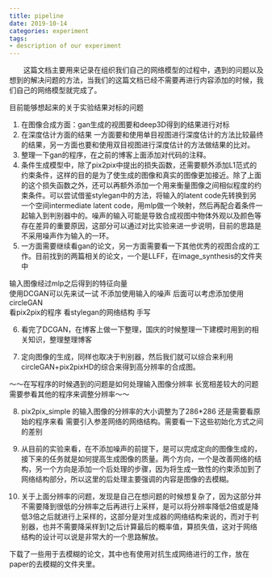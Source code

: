 ```yaml
---
title: pipeline
date: 2019-10-14
categories: experiment
tags:
- description of our experiment
---
```


　　这篇文档主要用来记录在组织我们自己的网络模型的过程中，遇到的问题以及想到的解决问题的方法，当我们的这篇文档已经不需要再进行内容添加的时候，我们自己的网络模型就完成了。

<!-- more -->

目前能够想起来的关于实验结果对标的问题

1. 在图像合成方面：gan生成的视图要和deep3D得到的结果进行对标<br>
2. 在深度估计方面的结果 一方面要和使用单目视图进行深度估计的方法比较最终的结果，另一方面也要和使用双目视图进行深度估计的方法做结果的比对。<br>
3. 整理一下gan的程序，在之前的博客上面添加对代码的注释。<br>
4. 条件生成模型中，除了pix2pix中提出的损失函数，还需要额外添加L1范式的约束条件，这样的目的是为了使生成的图像和真实的图像更加接近。除了上面的这个损失函数之外，还可以再额外添加一个用来衡量图像之间相似程度的约束条件。可以尝试借鉴stylegan中的方法，将输入的latent code先转换到另一个空间intermediate latent code，用mlp做一个映射，然后再配合着条件一起输入到判别器中的。噪声的输入可能是导致合成视图中物体外观以及颜色等存在差异的重要原因，这部分可以通过对比实验来进一步说明，目前的思路是不采用噪声作为输入的一环。<br>
5. 一方面需要继续看gan的论文，另一方面需要看一下其他优秀的视图合成的工作。目前找到的两篇相关的论文，一个是LLFF，在image_synthesis的文件夹中<br>

输入图像经过mlp之后得到的特征向量<br>
使用DCGAN可以先来试一试 不添加使用输入的噪声 后面可以考虑添加使用circleGAN<br>
看pix2pix的程序 看stylegan的网络结构 手写<br>

6. 看完了DCGAN，在博客上做一下整理，国庆的时候整理一下建模时用到的相关知识，整理整理博客<br>

7. 定向图像的生成，同样也取决于判别器，然后我们就可以综合来利用circleGAN+pix2pixHD的综合来得到高分辨率的合成图。<br>

～～在写程序的时候遇到的问题是如何处理输入图像分辨率 长宽相差较大的问题 需要参看其他的程序来调整分辨率～～

8. pix2pix_simple 的输入图像的分辨率的大小调整为了286*286 还是需要看原始的程序来看
需要引入参差网络的网络结构。需要看一下这些初始化方式之间的差别<br>

9. 从目前的实验来看，在不添加噪声的前提下，是可以完成定向的图像生成的，接下来的任务就是如何提高生成图像的质量。两个方向，一个是改善网络的结构，另一个方向是添加一个后处理的步骤，因为将生成一致性的约束添加到了网络结构部分，所以这里的后处理主要强调的内容是图像的去模糊。<br>
10. 关于上面分辨率的问题，发现是自己在想问题的时候想复杂了，因为这部分并不需要降到很低的分辨率之后再进行上采样，是可以将分辨率降低2倍或是降低3倍之后就进行上采样的，这部分是对生成器的网络结构来说的，而对于判别器，也并不需要降采样到1之后计算最后的概率值，算损失值，这对于网络结构的设计可以说是非常大的一个思路解放。

下载了一些用于去模糊的论文，其中也有使用对抗生成网络进行的工作，放在paper的去模糊的文件夹里。